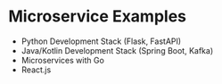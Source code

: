 # Microservice Examples

<ul>
    <li> Python Development Stack (Flask, FastAPI) </li>
    <li> Java/Kotlin Development Stack (Spring Boot, Kafka) </li>
    <li> Microservices with Go </li>
    <li> React.js </li>
</ul>